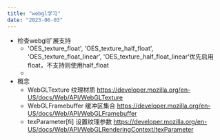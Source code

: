 ```yaml
---
title: "webgl学习"
date: "2023-06-03"
---
```


- 检查webgl扩展支持
  * 'OES_texture_float', 'OES_texture_half_float', 'OES_texture_float_linear', 'OES_texture_half_float_linear'优先启用float，不支持则使用half_float
  * 
- 概念
  * WebGLTexture 纹理材质 https://developer.mozilla.org/en-US/docs/Web/API/WebGLTexture
  * WebGLFramebuffer 缓冲区集合 https://developer.mozilla.org/en-US/docs/Web/API/WebGLFramebuffer
  * texParameter[fi] 设置纹理参数 https://developer.mozilla.org/en-US/docs/Web/API/WebGLRenderingContext/texParameter